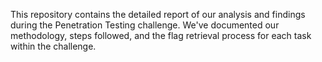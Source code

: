 This repository contains the detailed report of our analysis and findings during the Penetration Testing challenge.
We've documented our methodology, steps followed, and the flag retrieval process for each task within the challenge.
